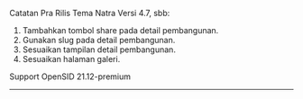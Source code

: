 Catatan Pra Rilis Tema Natra Versi 4.7, sbb:

1. Tambahkan tombol share pada detail pembangunan.
2. Gunakan slug pada detail pembangunan.
3. Sesuaikan tampilan detail pembangunan.
4. Sesuaikan halaman galeri.

Support OpenSID 21.12-premium


****************************************************************